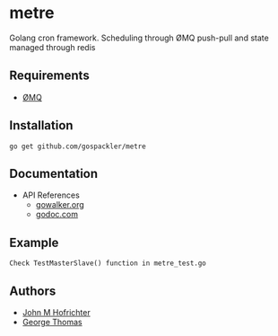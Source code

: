 # metre

Golang cron framework. Scheduling through ØMQ push-pull and state managed through redis

## Requirements

- [ØMQ](http://zeromq.org/)

## Installation

`go get github.com/gospackler/metre`

## Documentation

- API References
  - [gowalker.org](https://gowalker.org/github.com/johnhof/metre)
  - [godoc.com](https://godoc.org/github.com/johnhof/metre)

## Example

```
Check TestMasterSlave() function in metre_test.go
```

## Authors

- [John M Hofrichter](https://github.com/johnhof)
- [George Thomas](https://github.com/georgethomas111)
